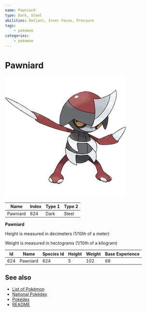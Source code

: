 ```yaml
---
name: Pawniard
type: Dark, Steel
abilities: Defiant, Inner Focus, Pressure
tags:
    - pokemon
categories:
    - pokemon
---
```


# Pawniard


![Pawniard](images/624.png)

| **Name** | **Index** | **Type 1** | **Type 2** |
|----|----|----|----|
| Pawniard | 624 | Dark | Steel  |

**Pawniard** 


Height is measured in decimeters (1/10th of a meter)

Weight is measured in hectograms (1/10th of a kilogram)

| **Id** | **Name** | **Species Id** | **Height** | **Weight** | **Base Experience** |
|--------|----------|----------------|------------|------------|---------------------|
| 624 | Pawniard | 624 | 5 | 102 | 68 |


## See also

- [List of Pokémon](../pokemon.md)
- [National Pokédex](../national_pokedex.md)
- [Pokédex](../pokedex.md)
- [README](../README.md)
